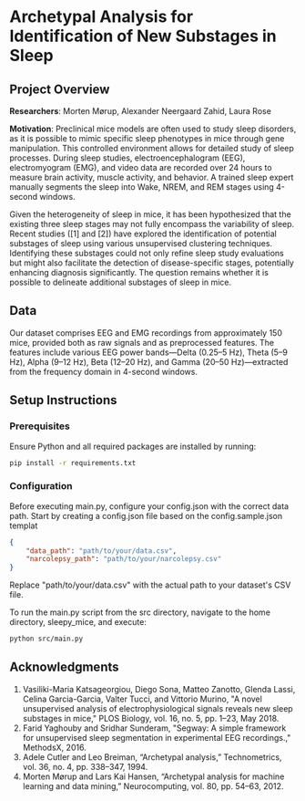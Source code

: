 # Archetypal Analysis for Identification of New Substages in Sleep

## Project Overview
**Researchers**: Morten Mørup, Alexander Neergaard Zahid, Laura Rose

**Motivation**: 
Preclinical mice models are often used to study sleep disorders, as it is possible to mimic specific sleep phenotypes in mice through gene manipulation. This controlled environment allows for detailed study of sleep processes. During sleep studies, electroencephalogram (EEG), electromyogram (EMG), and video data are recorded over 24 hours to measure brain activity, muscle activity, and behavior. A trained sleep expert manually segments the sleep into Wake, NREM, and REM stages using 4-second windows.

Given the heterogeneity of sleep in mice, it has been hypothesized that the existing three sleep stages may not fully encompass the variability of sleep. Recent studies ([1] and [2]) have explored the identification of potential substages of sleep using various unsupervised clustering techniques. Identifying these substages could not only refine sleep study evaluations but might also facilitate the detection of disease-specific stages, potentially enhancing diagnosis significantly. The question remains whether it is possible to delineate additional substages of sleep in mice.

## Data
Our dataset comprises EEG and EMG recordings from approximately 150 mice, provided both as raw signals and as preprocessed features. The features include various EEG power bands—Delta (0.25–5 Hz), Theta (5–9 Hz), Alpha (9–12 Hz), Beta (12–20 Hz), and Gamma (20–50 Hz)—extracted from the frequency domain in 4-second windows.

## Setup Instructions

### Prerequisites
Ensure Python and all required packages are installed by running:

```bash
pip install -r requirements.txt
```

### Configuration
Before executing main.py, configure your config.json with the correct data path. Start by creating a config.json file based on the config.sample.json templat
```json
{
    "data_path": "path/to/your/data.csv",
    "narcolepsy_path": "path/to/your/narcolepsy.csv"
}
```
Replace "path/to/your/data.csv" with the actual path to your dataset's CSV file.

To run the main.py script from the src directory, navigate to the home directory, sleepy_mice, and execute:
```bash
python src/main.py
```

## Acknowledgments
1. Vasiliki-Maria Katsageorgiou, Diego Sona, Matteo Zanotto, Glenda Lassi, Celina Garcia-Garcia, Valter Tucci, and Vittorio Murino, "A novel unsupervised analysis of electrophysiological signals reveals new sleep substages in mice," PLOS Biology, vol. 16, no. 5, pp. 1–23, May 2018.
2. Farid Yaghouby and Sridhar Sunderam, "Segway: A simple framework for unsupervised sleep segmentation in experimental EEG recordings.," MethodsX, 2016.
3. Adele Cutler and Leo Breiman, “Archetypal analysis,” Technometrics, vol. 36, no. 4, pp. 338–347, 1994.
4. Morten Mørup and Lars Kai Hansen, “Archetypal analysis for machine learning and data mining,” Neurocomputing, vol. 80, pp. 54–63, 2012.


